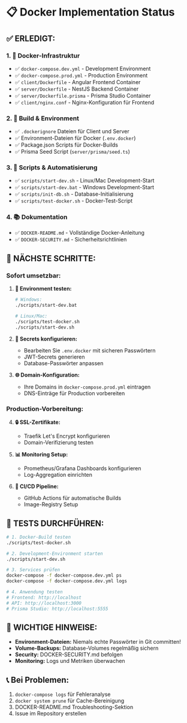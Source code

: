 # 📋 Docker Implementation Status

## ✅ **ERLEDIGT:**

### 1. 🐳 **Docker-Infrastruktur**
- ✅ `docker-compose.dev.yml` - Development Environment
- ✅ `docker-compose.prod.yml` - Production Environment
- ✅ `client/Dockerfile` - Angular Frontend Container
- ✅ `server/Dockerfile` - NestJS Backend Container
- ✅ `server/Dockerfile.prisma` - Prisma Studio Container
- ✅ `client/nginx.conf` - Nginx-Konfiguration für Frontend

### 2. 🔧 **Build & Environment**
- ✅ `.dockerignore` Dateien für Client und Server
- ✅ Environment-Dateien für Docker (`.env.docker`)
- ✅ Package.json Scripts für Docker-Builds
- ✅ Prisma Seed Script (`server/prisma/seed.ts`)

### 3. 📜 **Scripts & Automatisierung**
- ✅ `scripts/start-dev.sh` - Linux/Mac Development-Start
- ✅ `scripts/start-dev.bat` - Windows Development-Start  
- ✅ `scripts/init-db.sh` - Database-Initialisierung
- ✅ `scripts/test-docker.sh` - Docker-Test-Script

### 4. 📚 **Dokumentation**
- ✅ `DOCKER-README.md` - Vollständige Docker-Anleitung
- ✅ `DOCKER-SECURITY.md` - Sicherheitsrichtlinien

## 🔧 **NÄCHSTE SCHRITTE:**

### **Sofort umsetzbar:**

1. **🧪 Environment testen:**
   ```bash
   # Windows:
   ./scripts/start-dev.bat
   
   # Linux/Mac:
   ./scripts/test-docker.sh
   ./scripts/start-dev.sh
   ```

2. **🔑 Secrets konfigurieren:**
   - Bearbeiten Sie `.env.docker` mit sicheren Passwörtern
   - JWT-Secrets generieren
   - Database-Passwörter anpassen

3. **🌐 Domain-Konfiguration:**
   - Ihre Domains in `docker-compose.prod.yml` eintragen
   - DNS-Einträge für Production vorbereiten

### **Production-Vorbereitung:**

4. **🔒 SSL-Zertifikate:**
   - Traefik Let's Encrypt konfigurieren
   - Domain-Verifizierung testen

5. **📊 Monitoring Setup:**
   - Prometheus/Grafana Dashboards konfigurieren
   - Log-Aggregation einrichten

6. **🚀 CI/CD Pipeline:**
   - GitHub Actions für automatische Builds
   - Image-Registry Setup

## 🎯 **TESTS DURCHFÜHREN:**

```bash
# 1. Docker-Build testen
./scripts/test-docker.sh

# 2. Development-Environment starten
./scripts/start-dev.sh

# 3. Services prüfen
docker-compose -f docker-compose.dev.yml ps
docker-compose -f docker-compose.dev.yml logs

# 4. Anwendung testen
# Frontend: http://localhost
# API: http://localhost:3000
# Prisma Studio: http://localhost:5555
```

## 🚨 **WICHTIGE HINWEISE:**

- **Environment-Dateien:** Niemals echte Passwörter in Git committen!
- **Volume-Backups:** Database-Volumes regelmäßig sichern
- **Security:** DOCKER-SECURITY.md befolgen
- **Monitoring:** Logs und Metriken überwachen

## 📞 **Bei Problemen:**

1. `docker-compose logs` für Fehleranalyse
2. `docker system prune` für Cache-Bereinigung  
3. DOCKER-README.md Troubleshooting-Sektion
4. Issue im Repository erstellen
